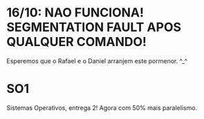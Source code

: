 # 16/10: NAO FUNCIONA! SEGMENTATION FAULT APOS QUALQUER COMANDO!

Esperemos que o Rafael e o Daniel arranjem este pormenor. ^_^

# SO1
Sistemas Operativos, entrega 2!
Agora com 50% mais paralelismo.
